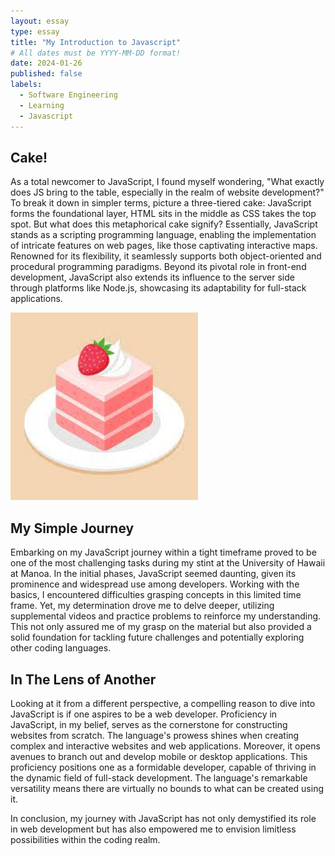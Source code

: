 ```yaml
---
layout: essay
type: essay
title: "My Introduction to Javascript"
# All dates must be YYYY-MM-DD format!
date: 2024-01-26
published: false
labels:
  - Software Engineering
  - Learning
  - Javascript
---
```


## Cake! 

As a total newcomer to JavaScript, I found myself wondering, "What exactly does JS bring to the table, especially in the realm of website development?" To break it down in simpler terms, picture a three-tiered cake: JavaScript forms the foundational layer, HTML sits in the middle as CSS takes the top spot. But what does this metaphorical cake signify? Essentially, JavaScript stands as a scripting programming language, enabling the implementation of intricate features on web pages, like those captivating interactive maps. Renowned for its flexibility, it seamlessly supports both object-oriented and procedural programming paradigms. Beyond its pivotal role in front-end development, JavaScript also extends its influence to the server side through platforms like Node.js, showcasing its adaptability for full-stack applications.

 <img width="300px" class="rounded float-start pe-4" src="../img/cake.jpeg"> 

## My Simple Journey

Embarking on my JavaScript journey within a tight timeframe proved to be one of the most challenging tasks during my stint at the University of Hawaii at Manoa. In the initial phases, JavaScript seemed daunting, given its prominence and widespread use among developers. Working with the basics, I encountered difficulties grasping concepts in this limited time frame. Yet, my determination drove me to delve deeper, utilizing supplemental videos and practice problems to reinforce my understanding. This not only assured me of my grasp on the material but also provided a solid foundation for tackling future challenges and potentially exploring other coding languages.

## In The Lens of Another 

Looking at it from a different perspective, a compelling reason to dive into JavaScript is if one aspires to be a web developer. Proficiency in JavaScript, in my belief, serves as the cornerstone for constructing websites from scratch. The language's prowess shines when creating complex and interactive websites and web applications. Moreover, it opens avenues to branch out and develop mobile or desktop applications. This proficiency positions one as a formidable developer, capable of thriving in the dynamic field of full-stack development. The language's remarkable versatility means there are virtually no bounds to what can be created using it.

In conclusion, my journey with JavaScript has not only demystified its role in web development but has also empowered me to envision limitless possibilities within the coding realm.

